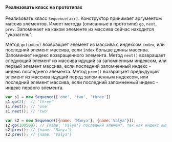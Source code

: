 #### Реализовать класс на прототипах

Реализовать класс `Sequence(arr)`. Конструктор принимает аргументом массив элементов. Имеет методы (описанные в
прототипе) `go`, `next`, `prev`. Запоминает на каком элементе из массива сейчас находится "указатель".

Метод `go(index)` возвращает элемент из массива с индексом `index`, или последний элемент массива, если `index` больше
длины массива. Запоминает индекс возвращенного элемента. Метод `next()` возвращает следующий элемент из массива идущий
за запомненным индексом, или первый элемент массива, если последний запомненный индекс - индекс последнего элемента.
Метод `prev()` возвращает предыдущий элемент из массива идущий перед запомненным индексом, или последний элемент
массива, если последний запомненный индекс - индекс первого элемента.

```javascript
var s1 = new Sequence(['one', 'two', 'three'])
s1.go(2);  // 'three'
s1.next(); // 'one'
s1.next(); // 'two'

var s2 = new Sequence([{name: 'Manya'}, {name:'Valya'}]);
s2.go(100500); // {name: 'Valya'} последний элемент, так как индекс выходит за границы максимального
s2.prev(); // {name: 'Manya'}
s2.prev(); // {name: 'Valya'}
```

